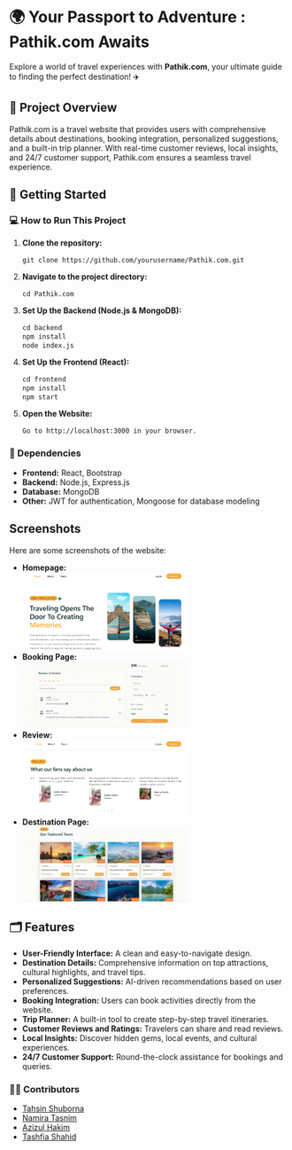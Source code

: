 <h1>🌍 Your Passport to Adventure :<strong> Pathik.com Awaits</strong> </h1>
<p>Explore a world of travel experiences with <strong>Pathik.com</strong>, your ultimate guide to finding the perfect destination! ✈️</p>

<h2> 📝 Project Overview</h2>
<p>Pathik.com is a travel website that provides users with comprehensive details about destinations, booking integration, personalized suggestions, and a built-in trip planner. With real-time customer reviews, local insights, and 24/7 customer support, Pathik.com ensures a seamless travel experience.</p>

<h2>🚀 Getting Started</h2>

<h3>💻 How to Run This Project</h3>
<ol>
  <li><strong>Clone the repository:</strong>
    <pre><code>git clone https://github.com/yourusername/Pathik.com.git</code></pre>
  </li>
  <li><strong>Navigate to the project directory:</strong>
    <pre><code>cd Pathik.com</code></pre>
  </li>
  <li><strong>Set Up the Backend (Node.js & MongoDB):</strong>
    <pre><code>cd backend
npm install
node index.js</code></pre>
  </li>
  <li><strong>Set Up the Frontend (React):</strong>
    <pre><code>cd frontend
npm install
npm start</code></pre>
  </li>
  <li><strong>Open the Website:</strong>
    <pre><code>Go to http://localhost:3000 in your browser.</code></pre>
  </li>
</ol>

<h3>🔧 Dependencies</h3>
<ul>
  <li><strong>Frontend:</strong> React, Bootstrap</li>
  <li><strong>Backend:</strong> Node.js, Express.js</li>
  <li><strong>Database:</strong> MongoDB</li>
  <li><strong>Other:</strong> JWT for authentication, Mongoose for database modeling</li>
</ul>
<h2> Screenshots</h2>
<p>Here are some screenshots of the website:</p>
<ul>
  <li><strong>Homepage:</strong></li>
  <img src="Screenshot 2025-03-12 200625.png" alt="Homepage Screenshot" width="300"/>
  
  <li><strong>Booking Page:</strong></li>
  <img src="WhatsApp Image 2025-03-12 at 8.03.10 PM (1).jpeg" alt="Destination Details Screenshot" width="300"/>
  
  <li><strong>Review:</strong></li>
  <img src="Screenshot 2025-03-12 200712.png" alt="Booking Page Screenshot" width="300"/>

   <li><strong>Destination Page:</strong></li>
  <img src="WhatsApp Image 2025-03-12 at 8.03.10 PM.jpeg" alt="Destination Details Screenshot" width="300"/>
</ul>

<h2> 🗂 Features</h2>
<ul>
  <li><strong>User-Friendly Interface:</strong> A clean and easy-to-navigate design.</li>
  <li><strong>Destination Details:</strong> Comprehensive information on top attractions, cultural highlights, and travel tips.</li>
  <li><strong>Personalized Suggestions:</strong> AI-driven recommendations based on user preferences.</li>
  <li><strong>Booking Integration:</strong> Users can book activities directly from the website.</li>
  <li><strong>Trip Planner:</strong> A built-in tool to create step-by-step travel itineraries.</li>
  <li><strong>Customer Reviews and Ratings:</strong> Travelers can share and read reviews.</li>
  <li><strong>Local Insights:</strong> Discover hidden gems, local events, and cultural experiences.</li>
  <li><strong>24/7 Customer Support:</strong> Round-the-clock assistance for bookings and queries.</li>
</ul>

<h3>👨‍💻 Contributors</h3>
<ul>
  <li><a href="https://github.com/tahscene">Tahsin Shuborna</a></li>
  <li><a href="https://github.com/NamTas">Namira Tasnim</a></li>
  <li><a href="https://github.com/azizulhakim185">Azizul Hakim</a></li>
  <li><a href="https://github.com/tashfia-eifa">Tashfia Shahid</a></li>
</ul>
